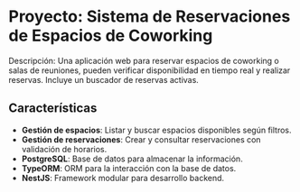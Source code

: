# Proyecto: Sistema de Reservaciones de Espacios de Coworking

Descripción: Una aplicación web para reservar espacios de coworking o salas de reuniones, pueden verificar disponibilidad en tiempo real y realizar reservas. Incluye un buscador de reservas activas.

## Características

- **Gestión de espacios**: Listar y buscar espacios disponibles según filtros.
- **Gestión de reservaciones**: Crear y consultar reservaciones con validación de horarios.
- **PostgreSQL**: Base de datos para almacenar la información.
- **TypeORM**: ORM para la interacción con la base de datos.
- **NestJS**: Framework modular para desarrollo backend.

